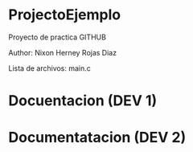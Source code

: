 # ProjectoEjemplo
Proyecto de practica GITHUB

Author: Nixon Herney Rojas Diaz

Lista de archivos:
main.c

# Docuentacion (DEV 1)

# Documentatacion (DEV 2)

